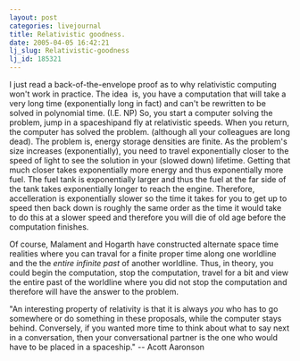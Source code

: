 ```yaml
---
layout: post
categories: livejournal
title: Relativistic goodness.
date: 2005-04-05 16:42:21
lj_slug: Relativistic-goodness
lj_id: 185321
---
```

I just read a back-of-the-envelope proof as to why relativistic computing won't work in practice. The idea  is, you have a computation that will take a very long time (exponentially long in fact) and can't be rewritten to be solved in polynomial time. (I.E. NP) So, you start a computer solving the problem, jump in a spaceshipand fly at relativistic speeds. When you return, the computer has solved the problem. (although all your colleagues are long dead). The problem is, energy storage densities are finite. As the problem's size increases (exponentially), you need to travel exponentially closer to the speed of light to see the solution in your (slowed down) lifetime. Getting that much closer takes exponentially more energy and thus exponentially more fuel. The fuel tank is exponentially larger and thus the fuel at the far side of the tank takes exponentially longer to reach the engine. Therefore, accelleration is exponentially slower so the time it takes for you to get up to speed then back down is roughly the same order as the time it would take to do this at a slower speed and therefore you will die of old age before the computation finishes.  



Of course, Malament and Hogarth have constructed alternate space time realities where you can traval for a finite proper time along one worldline and the the _entire infinite past_ of another worldline. Thus, in theory, you could begin the computation, stop the computation, travel for a bit and view the entire past of the worldline where you did not stop the computation and therefore will have the answer to the problem.  



"An interesting property of relativity is that it is always _you_ who has to go somewhere or do something in these proposals, while the computer stays behind. Conversely, if you wanted more time to think about what to say next in a conversation, then your conversational partner is the one who would have to be placed in a spaceship." -- Acott Aaronson
